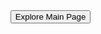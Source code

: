 <!DOCTYPE html>
<html lang="en">
<head>
  <meta charset="UTF-8">
  <meta name="viewport" content="width=device-width, initial-scale=1.0">
  <title>Your GitHub Pages Site</title>
  <style>
    body {
      margin: 0;
      padding: 0;
      background-image: url('https://github.com/Spokera/Spokera.github.io/assets/145135579/9b09c7a1-76ed-46c0-9d38-864be57a2d3e');
      background-size: cover;
      color: white;
      height: 100vh;
      display: flex;
      flex-direction: column;
      justify-content: center;
      align-items: center;
      font-family: 'Arial', sans-serif;
      text-align: center;
    }

    button {
      background-color: #3498db; /* Blue background color */
      color: white;
      padding: 12px 20px;
      font-size: 18px;
      border: none;
      cursor: pointer;
      border-radius: 10px; /* Rounded corners */
      transition: background-color 0.3s ease; /* Smooth transition */
    }

    button:hover {
      background-color: #2980b9; /* Darker blue background on hover */
    }
  </style>
</head>
<body>
  <div style="padding: 20px;">
    <!-- Image removed -->
  </div>
  
  <button onclick="redirectToPage()">Explore Main Page</button>

  <script>
    function redirectToPage() {
      window.location.href = "main";
    }
  </script>
</body>
</html>
